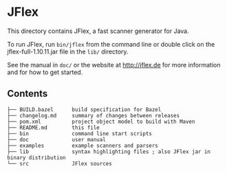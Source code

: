 <!--
  Copyright 2023, Gerwin Klein, Régis Décamps, Steve Rowe
  SPDX-License-Identifier: CC-BY-SA-4.0
-->

# JFlex

This directory contains JFlex, a fast scanner generator for Java.

To run JFlex, run `bin/jflex` from the command line or double click on the
jflex-full-1.10.11.jar file in the `lib/` directory.

See the manual in `doc/` or the website at <http://jflex.de> for more
information and for how to get started.


## Contents

    ├── BUILD.bazel      build specification for Bazel
    ├── changelog.md     summary of changes between releases
    ├── pom.xml          project object model to build with Maven
    ├── README.md        this file
    ├── bin              command line start scripts
    ├── doc              user manual
    ├── examples         example scanners and parsers
    ├── lib              syntax highlighting files ; also JFlex jar in binary distribution
    └── src              JFlex sources
